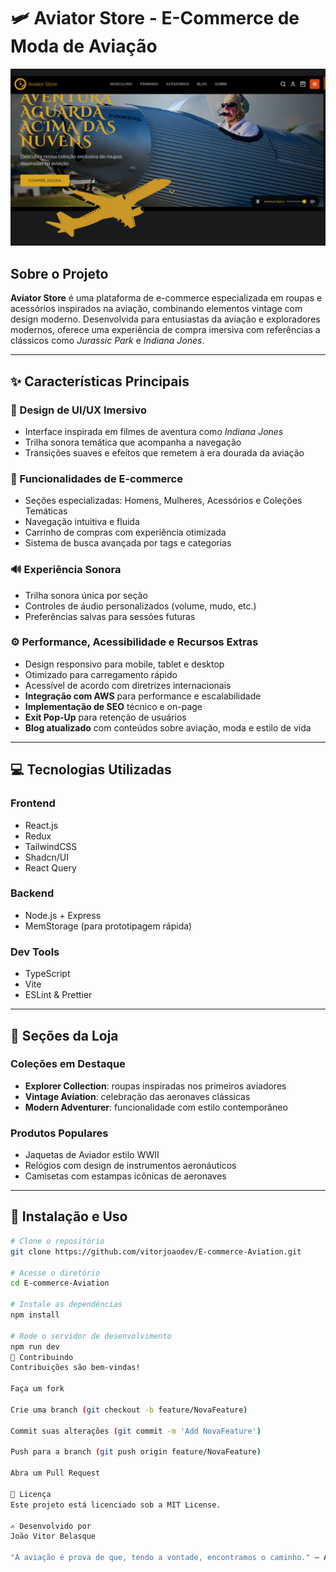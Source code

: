 # 🛩️ Aviator Store - E-Commerce de Moda de Aviação

![Banner](https://raw.githubusercontent.com/vitorjoaodev/E-commerce-Aviation/main/Design%20sem%20nome%20(85).png)

## Sobre o Projeto

**Aviator Store** é uma plataforma de e-commerce especializada em roupas e acessórios inspirados na aviação, combinando elementos vintage com design moderno. Desenvolvida para entusiastas da aviação e exploradores modernos, oferece uma experiência de compra imersiva com referências a clássicos como *Jurassic Park* e *Indiana Jones*.

---

## ✨ Características Principais

### 🎨 Design de UI/UX Imersivo
- Interface inspirada em filmes de aventura como *Indiana Jones*
- Trilha sonora temática que acompanha a navegação
- Transições suaves e efeitos que remetem à era dourada da aviação

### 🛒 Funcionalidades de E-commerce
- Seções especializadas: Homens, Mulheres, Acessórios e Coleções Temáticas
- Navegação intuitiva e fluida
- Carrinho de compras com experiência otimizada
- Sistema de busca avançada por tags e categorias

### 🔊 Experiência Sonora
- Trilha sonora única por seção
- Controles de áudio personalizados (volume, mudo, etc.)
- Preferências salvas para sessões futuras

### ⚙️ Performance, Acessibilidade e Recursos Extras
- Design responsivo para mobile, tablet e desktop
- Otimizado para carregamento rápido
- Acessível de acordo com diretrizes internacionais
- **Integração com AWS** para performance e escalabilidade
- **Implementação de SEO** técnico e on-page
- **Exit Pop-Up** para retenção de usuários
- **Blog atualizado** com conteúdos sobre aviação, moda e estilo de vida

---

## 💻 Tecnologias Utilizadas

### Frontend
- React.js
- Redux
- TailwindCSS
- Shadcn/UI
- React Query

### Backend
- Node.js + Express
- MemStorage (para prototipagem rápida)

### Dev Tools
- TypeScript
- Vite
- ESLint & Prettier

---

## 🧭 Seções da Loja

### Coleções em Destaque
- **Explorer Collection**: roupas inspiradas nos primeiros aviadores
- **Vintage Aviation**: celebração das aeronaves clássicas
- **Modern Adventurer**: funcionalidade com estilo contemporâneo

### Produtos Populares
- Jaquetas de Aviador estilo WWII
- Relógios com design de instrumentos aeronáuticos
- Camisetas com estampas icônicas de aeronaves

---

## 🚀 Instalação e Uso

```bash
# Clone o repositório
git clone https://github.com/vitorjoaodev/E-commerce-Aviation.git

# Acesse o diretório
cd E-commerce-Aviation

# Instale as dependências
npm install

# Rode o servidor de desenvolvimento
npm run dev
🤝 Contribuindo
Contribuições são bem-vindas!

Faça um fork

Crie uma branch (git checkout -b feature/NovaFeature)

Commit suas alterações (git commit -m 'Add NovaFeature')

Push para a branch (git push origin feature/NovaFeature)

Abra um Pull Request

📜 Licença
Este projeto está licenciado sob a MIT License.

✍️ Desenvolvido por
João Vitor Belasque

"A aviação é prova de que, tendo a vontade, encontramos o caminho." – Amelia Earhart
